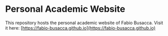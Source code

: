 # Personal Academic Website
This repository hosts the personal academic website of Fabio Busacca. 
Visit it here: [https://fabio-busacca.github.io](https://fabio-busacca.github.io)
